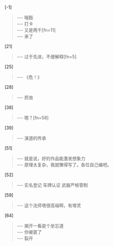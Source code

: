 
[-1] 
>--- 哦豁<br>
>--- 打卡<br>
>--- 又是两千[fn=11]<br>
>--- 来了<br>

[21] 
>--- 过于先进，不便解释[fn=5]<br>

[25] 
>--- 《危！》<br>

[28] 
>--- 抓虫<br>

[38] 
>--- 嗯？[fn=58]<br>

[39] 
>--- 演道的传承<br>

[51] 
>--- 就是说，好的作品能激发想象力<br>
>--- 原理太复杂，我就懒得写了。各位自己编吧。<br>

[52] 
>--- 实名登记  车牌认证  武器严格管制<br>

[59] 
>--- 这个法师塔很高端啊，有塔灵<br>

[64] 
>--- 揭开一看是个坐忘道<br>
>--- 你被耍了<br>
>--- 裂开<br>
